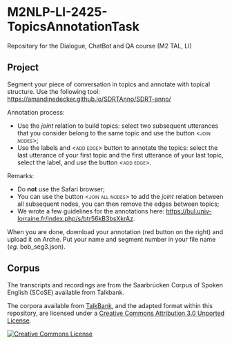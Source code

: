 # M2NLP-LI-2425-TopicsAnnotationTask
Repository for the Dialogue, ChatBot and QA course (M2 TAL, LI)

## Project

Segment your piece of conversation in topics and annotate with topical structure.
Use the following tool: https://amandinedecker.github.io/SDRTAnno/SDRT-anno/

Annotation process:
- Use the *joint* relation to build topics: select two subsequent utterances that you consider belong to the same topic and use the button <<span style="font-variant:small-caps;">join nodes</span>>;
- Use the labels and <<span style="font-variant:small-caps;">add edge</span>> button to annotate the topics: select the last utterance of your first topic and the first utterance of your last topic, select the label, and use the button <<span style="font-variant:small-caps;">add edge</span>>.

Remarks:
- Do __not__ use the Safari browser;
- You can use the button <<span style="font-variant:small-caps;">join all nodes</span>> to add the *joint* relation between all subsequent nodes, you can then remove the edges between topics;
- We wrote a few guidelines for the annotations here: https://bul.univ-lorraine.fr/index.php/s/btr56kB3bsXkrAz.

When you are done, download your annotation (red button on the right) and upload it on Arche. Put your name and segment number in your file name (*eg.* bob_seg3.json).

## Corpus

The transcripts and recordings are from the Saarbrücken Corpus of Spoken English (SCoSE) available from Talkbank.

The corpora available from [TalkBank](https://talkbank.org/), and the adapted format within this repository,
are licensed under a [Creative Commons Attribution 3.0 Unported License](http://creativecommons.org/licenses/by/3.0/).

<a rel="license" href="http://creativecommons.org/licenses/by/3.0/"><img alt="Creative Commons License" style="border-width:0" src="https://i.creativecommons.org/l/by/3.0/88x31.png" /></a>